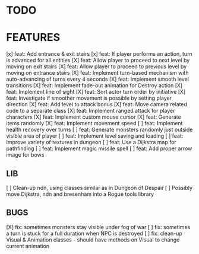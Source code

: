 # TODO

# FEATURES

[x] feat: Add entrance & exit stairs
[x] feat: If player performs an action, turn is advanced for all entities
[X] feat: Allow player to proceed to next level by moving on exit stairs
[X] feat: Allow player to proceed to previous level by moving on entrance stairs
[X] feat: Implement turn-based mechanism with auto-advancing of turns every 4 seconds
[X] feat: Implement smooth level transitions
[X] feat: Implement fade-out animation for Destroy action
[X] feat: Implement line of sight
[X] feat: Sort actor turn order by initiative
[X] feat: Investigate if smoother movement is possible by setting player direction
[X] feat: Add level to attack bonus
[X] feat: Move camera related code to a separate class
[X] feat: Implement ranged attack for player characters
[X] feat: Implement custom mouse cursor
[X] feat: Generate items randomly 
[X] feat: Implement movement speed
[ ] feat: Implement health recovery over turns
[ ] feat: Generate monsters randomly just outside visible area of player
[ ] feat: Implement level saving and loading
[ ] feat: Improve variety of textures in dungeon
[ ] feat: Use a Dijkstra map for pathfinding
[ ] feat: Implement magic missile spell
[ ] feat: Add proper arrow image for bows 

## LIB

[ ] Clean-up ndn, using classes similar as in Dungeon of Despair
[ ] Possibly move Dijkstra, ndn and bresenham into a Rogue tools library

## BUGS 

[X] fix: sometimes monsters stay visible under fog of war
[ ] fix: sometimes a turn is stuck for a full duration when NPC is destroyed
[ ] fix: clean-up Visual & Animation classes - should have methods on Visual to change current animation
